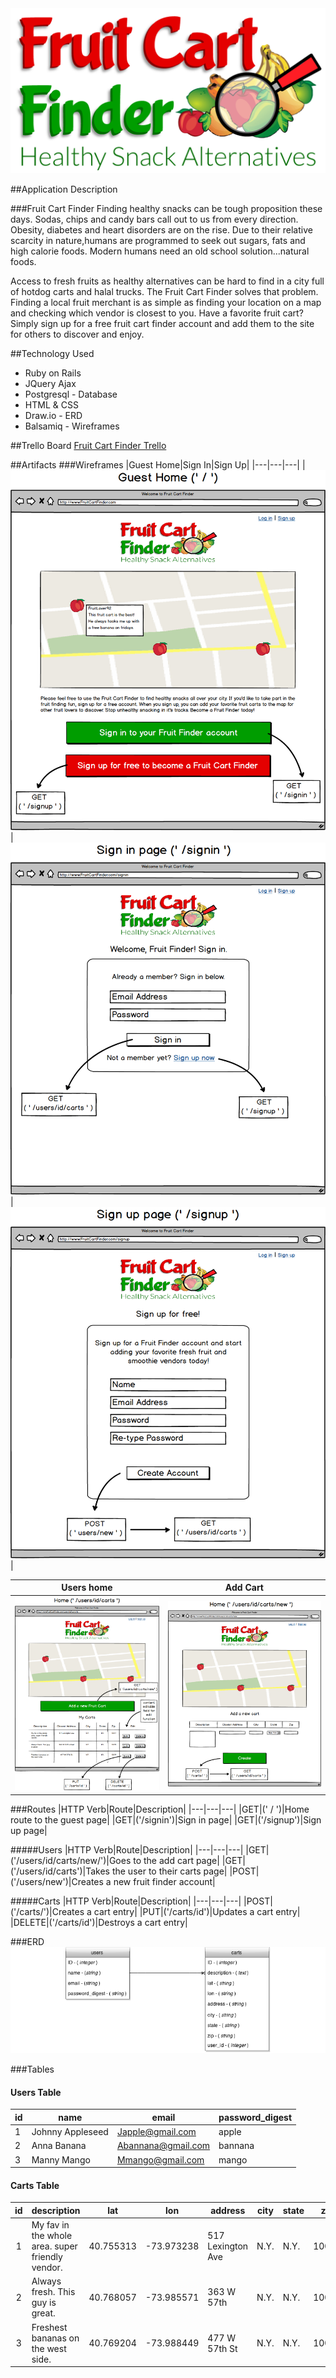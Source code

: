 <img src="./images/FruitFinder-logo.png">

##Application Description

###Fruit Cart Finder
Finding healthy snacks can be tough proposition these days. Sodas, chips and candy bars call out to us from every direction. Obesity, diabetes and heart disorders are on the rise. Due to their relative scarcity in nature,humans are programmed to seek out sugars, fats and high calorie foods. Modern humans need an old school solution...natural foods.

Access to fresh fruits as healthy alternatives can be hard to find in a city full of hotdog carts and halal trucks. The Fruit Cart Finder solves that problem. Finding a local fruit merchant is as simple as finding your location on a map and checking which vendor is closest to you. Have a favorite fruit cart? Simply sign up for a free fruit cart finder account and add them to the site for others to discover and enjoy.

##Technology Used
+ Ruby on Rails
+ JQuery Ajax
+ Postgresql - Database
+ HTML & CSS
+ Draw.io - ERD
+ Balsamiq - Wireframes

##Trello Board
<a href="https://trello.com/b/PsdLDChK/project-4-fruit-cart-finder" target="_blank">Fruit Cart Finder Trello</a>

##Artifacts
###Wireframes
|Guest Home|Sign In|Sign Up|
|---|---|---|
|<img src="./images/wireframes/index.png">|<img src="./images/wireframes/signin.png">|<img src="./images/wireframes/signup.png">|

|Users home|Add Cart|
|---|---|
|<img src="./images/wireframes/carts.png">|<img src="./images/wireframes/new.png">|

###Routes
|HTTP Verb|Route|Description|
|---|---|---|
|GET|(' / ')|Home route to the guest page|
|GET|('/signin')|Sign in page|
|GET|('/signup')|Sign up page|

#####Users
|HTTP Verb|Route|Description|
|---|---|---|
|GET|('/users/id/carts/new/')|Goes to the add cart page|
|GET|('/users/id/carts')|Takes the user to their carts page|
|POST|('/users/new')|Creates a new fruit finder account|

#####Carts
|HTTP Verb|Route|Description|
|---|---|---|
|POST|('/carts/')|Creates a cart entry|
|PUT|('/carts/id')|Updates a cart entry|
|DELETE|('/carts/id')|Destroys a cart entry|

###ERD
<img src="./images/Fruit_Cart_Finder_ERD-2.png">

###Tables

#### Users Table
|id   |name| email  |password_digest   |
|---|---|---|---|
| 1  |Johnny Appleseed| Japple@gmail.com  |apple   |
| 2  |Anna Banana| Abannana@gmail.com  | bannana  |
| 3  | Manny Mango| Mmango@gmail.com  | mango |


#### Carts Table
|id|description|lat|lon|address|city|state|zip|user_id|
|:-:|---|---|---|---|---|---|---|:-:|
|1|My fav in the whole area. super friendly  vendor.|40.755313|-73.973238|517 Lexington Ave|N.Y.|N.Y.|10017|1|
|2|Always fresh. This guy is great.|40.768057|-73.985571|363 W 57th|N.Y.|N.Y.|10019|2|
|3|Freshest bananas on the west side.|40.769204|-73.988449|477 W 57th St|N.Y.|N.Y.|10019|3|
